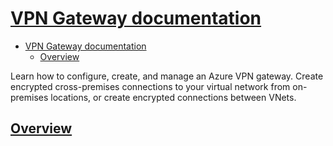# [VPN Gateway documentation](https://docs.microsoft.com/en-us/azure/vpn-gateway/)

- [VPN Gateway documentation](#vpn-gateway-documentation)
  - [Overview](#overview)

Learn how to configure, create, and manage an Azure VPN gateway. Create encrypted cross-premises connections to your virtual network from on-premises locations, or create encrypted connections between VNets.

## [Overview](https://docs.microsoft.com/en-us/azure/vpn-gateway/vpn-gateway-about-vpngateways)

